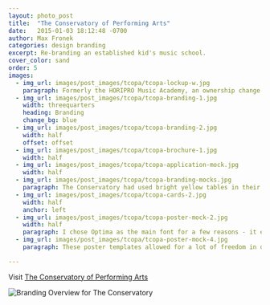 ```yaml
---
layout: photo_post
title:  "The Conservatory of Performing Arts"
date:   2015-01-03 18:12:48 -0700
author: Max Fronek
categories: design branding
excerpt: Re-branding an established kid's music school.
cover_color: sand
order: 5
images:
  - img_url: images/post_images/tcopa/tcopa-lockup-w.jpg
    paragraph: Formerly the HORIPRO Music Academy, an ownership change was the perfect time to rebrand. Their brief was simple&#58; the new style had to be classic, trustworthy and adaptable enough to work for all the school's offerings. From summer camps for 3 year olds to high schoolers preparing for college, the style had to fit a range of applications.
  - img_url: images/post_images/tcopa/tcopa-branding-1.jpg
    width: threequarters 
    heading: Branding
    change_bg: blue
  - img_url: images/post_images/tcopa/tcopa-branding-2.jpg 
    width: half
    offset: offset  
  - img_url: images/post_images/tcopa/tcopa-brochure-1.jpg 
    width: half
  - img_url: images/post_images/tcopa/tcopa-application-mock.jpg 
    width: half            
  - img_url: images/post_images/tcopa/tcopa-branding-mocks.jpg
    paragraph: The Conservatory had used bright yellow tables in their classrooms since its inception, so I decided to elevate this and make it their signature color. I made “Conservatory yellow” the baseline to present their new complementary color scheme. The yellow shade in the logo is the exact same as the table.
  - img_url: images/post_images/tcopa/tcopa-cards-2.jpg
    width: half
    anchor: left
  - img_url: images/post_images/tcopa/tcopa-poster-mock-2.jpg
    width: half
    paragraph: I chose Optima as the main font for a few reasons - it evokes a feeling of familiarity without being over-used, lending a certain trustworthiness to the brand. It also felt like a more modern take on an old classic, and could be adapted to many different use cases. It feels like a serif font without the serifs, and that was perfect for The Conservatory.    
  - img_url: images/post_images/tcopa/tcopa-poster-mock-4.jpg
    paragraph: These poster templates allowed for a lot of freedom in design for various events, and were made with ease of use in mind so the in-house team could quickly tweak them as needed. The images used were photos of the students and staff I took as a part of the rebranding effort.

---
```


Visit [The Conservatory of Performing Arts](http://tcopa.com)<br />

<img data-src="{{ site.photourl }}images/post_images/tcopa/tcopa-brand-overview.jpg" data-srcset="{{  site.photourl }}images/post_images/tcopa/tcopa-brand-overview.jpg{{ site.img_sizes.small }} 300w, {{  site.photourl }}images/post_images/tcopa/tcopa-brand-overview.jpg{{ site.img_sizes.medium }} 480w, {{  site.photourl }}images/post_images/tcopa/tcopa-brand-overview.jpg{{ site.img_sizes.grande }} 600w, {{  site.photourl }}images/post_images/tcopa/tcopa-brand-overview.jpg{{ site.img_sizes.1k }} 1000w, {{  site.photourl }}images/post_images/tcopa/tcopa-brand-overview.jpg{{ site.img_sizes.2k }} 2000w" class="lazyload" alt="Branding Overview for The Conservatory" style="max-height: none;"/>
